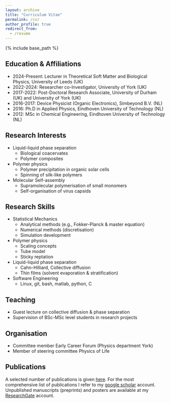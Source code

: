 ```yaml
---
layout: archive
title: "Curriculum Vitae"
permalink: /cv/
author_profile: true
redirect_from:
  - /resume
---
```


{% include base_path %}

Education & Affiliations
------
* 2024-Present: Lecturer in Theoretical Soft Matter and Biological Physics, University of Leeds  (UK) 
* 2022-2024: Researcher co-Investigator, University of York  (UK) 
* 2017-2022: Post-Doctoral Research Associate, University of Durham (UK) and University of York (UK) 
* 2016-2017: Device Physicist (Organic Electronics), Simbeyond B.V.  (NL)
* 2016: Ph.D in Applied Physics, Eindhoven University of Technology  (NL)
* 2012: MSc in Chemical Engineering, Eindhoven University of Technology  (NL)


Research Interests
------
* Liquid-liquid phase separation
  * Biological coacervates
  * Polymer composites
* Polymer physics
  * Polymer precipitation in organic solar cells
  * Spinning of silk-like polymers
* Molecular Self-assembly
  * Supramolecular polymerisation of small monomers
  * Self-organisation of virus capsids
  
Research Skills
------
* Statistical Mechanics  
  * Analytical methods (e.g., Fokker-Planck & master equation)
  * Numerical methods (discretisation)
  * Simulation development
* Polymer physics
  * Scaling concepts
  * Tube model
  * Sticky reptation
* Liquid-liquid phase separation
  * Cahn-Hilliard, Collective diffusion
  * Thin films (solvent evaporation & stratification) 
* Software Engineering
  * Linux, git, bash, matlab, python, C

Teaching 
------
* Guest lecture on collective diffusion & phase separation  
* Supervision of BSc-MSc level students in research projects

Organisation
------
* Committee member Early Career Forum (Physics department York)  
* Member of steering committee Physics of Life 

Publications 
------
A selected number of publications is given [here](https://charleyschaefer.github.io/publications/). 
For the most comprehensive list of publications I refer to my [google scholar](https://scholar.google.co.uk/citations?user=SKHIHrEAAAAJ&hl=nl) account. Unpublished manuscripts (preprints) and posters are available at my [ResearchGate](https://www.researchgate.net/profile/Charley_Schaefer2) account.
